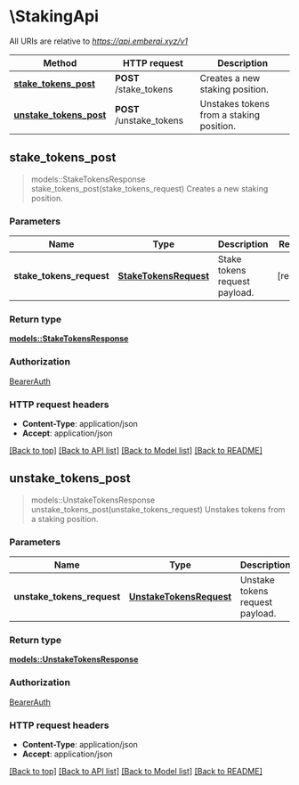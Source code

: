 # \StakingApi

All URIs are relative to *https://api.emberai.xyz/v1*

Method | HTTP request | Description
------------- | ------------- | -------------
[**stake_tokens_post**](StakingApi.md#stake_tokens_post) | **POST** /stake_tokens | Creates a new staking position.
[**unstake_tokens_post**](StakingApi.md#unstake_tokens_post) | **POST** /unstake_tokens | Unstakes tokens from a staking position.



## stake_tokens_post

> models::StakeTokensResponse stake_tokens_post(stake_tokens_request)
Creates a new staking position.

### Parameters


Name | Type | Description  | Required | Notes
------------- | ------------- | ------------- | ------------- | -------------
**stake_tokens_request** | [**StakeTokensRequest**](StakeTokensRequest.md) | Stake tokens request payload. | [required] |

### Return type

[**models::StakeTokensResponse**](StakeTokensResponse.md)

### Authorization

[BearerAuth](../README.md#BearerAuth)

### HTTP request headers

- **Content-Type**: application/json
- **Accept**: application/json

[[Back to top]](#) [[Back to API list]](../README.md#documentation-for-api-endpoints) [[Back to Model list]](../README.md#documentation-for-models) [[Back to README]](../README.md)


## unstake_tokens_post

> models::UnstakeTokensResponse unstake_tokens_post(unstake_tokens_request)
Unstakes tokens from a staking position.

### Parameters


Name | Type | Description  | Required | Notes
------------- | ------------- | ------------- | ------------- | -------------
**unstake_tokens_request** | [**UnstakeTokensRequest**](UnstakeTokensRequest.md) | Unstake tokens request payload. | [required] |

### Return type

[**models::UnstakeTokensResponse**](UnstakeTokensResponse.md)

### Authorization

[BearerAuth](../README.md#BearerAuth)

### HTTP request headers

- **Content-Type**: application/json
- **Accept**: application/json

[[Back to top]](#) [[Back to API list]](../README.md#documentation-for-api-endpoints) [[Back to Model list]](../README.md#documentation-for-models) [[Back to README]](../README.md)

